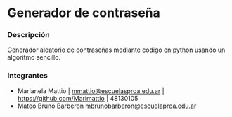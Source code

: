 # Generador de contraseña
### Descripción
Generador aleatorio de contraseñas mediante codigo en python usando un algoritmo sencillo.

### Integrantes
- Marianela Mattio | mmattio@escuelasproa.edu.ar | https://github.com/Marimattio | 48130105
- Mateo Bruno Barberon mbrunobarberon@escuelaproa.edu.ar
